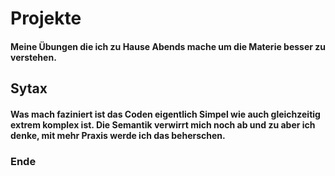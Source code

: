 # Projekte
#### Meine Übungen die ich zu Hause Abends mache um die Materie besser zu verstehen.

## Sytax 
#### Was mach faziniert ist das Coden eigentlich Simpel wie auch gleichzeitig extrem komplex ist. Die Semantik verwirrt mich noch ab und zu aber ich denke, mit mehr Praxis werde ich das beherschen.

### Ende

